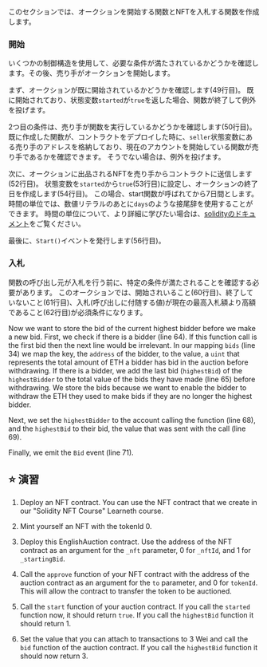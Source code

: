 このセクションでは、オークションを開始する関数とNFTを入札する関数を作成します。

### 開始

いくつかの制御構造を使用して、必要な条件が満たされているかどうかを確認します。その後、売り手がオークションを開始します。

まず、オークションが既に開始されているかどうかを確認します(49行目)。 既に開始されており、状態変数`started`が`true`を返した場合、関数が終了して例外を投げます。

2つ目の条件は、売り手が関数を実行しているかどうかを確認します(50行目)。 既に作成した関数が、コントラクトをデプロイした時に、`seller`状態変数にある売り手のアドレスを格納しており、現在のアカウントを開始している関数が売り手であるかを確認できます。 そうでない場合は、例外を投げます。

次に、オークションに出品されるNFTを売り手からコントラクトに送信します(52行目)。
状態変数を`started`から`true`(53行目)に設定し、オークションの終了日を作成します(54行目)。 この場合、start関数が呼ばれてから7日間とします。 時間の単位では、数値リテラルのあとに`days`のような接尾辞を使用することができます。 時間の単位について、より詳細に学びたい場合は、<a href="https://docs.soliditylang.org/en/latest/units-and-global-variables.html#time-units" target="_blank">solidityのドキュメント</a>をご覧ください。

最後に、`Start()`イベントを発行します(56行目)。

### 入札

関数の呼び出し元が入札を行う前に、特定の条件が満たされることを確認する必要があります。 このオークションでは、開始されいること(60行目)、終了していないこと(61行目)、入札(呼び出しに付随する値)が現在の最高入札額より高額であること(62行目)が必須条件になります。

Now we want to store the bid of the current highest bidder before we make a new bid.
First, we check if there is a bidder (line 64). If this function call is the first bid then the next line would be irrelevant.
In our mapping `bids` (line 34) we map the key, the `address` of the bidder, to the value, a `uint` that represents the total amount of ETH a bidder has bid in the auction before withdrawing.
If there is a bidder, we add the last bid (`highestBid`) of the `highestBidder` to the total value of the bids they have made (line 65) before withdrawing.
We store the bids because we want to enable the bidder to withdraw the ETH they used to make bids if they are no longer the highest bidder.

Next, we set the `highestBidder` to the account calling the function (line 68), and the `highestBid` to their bid, the value that was sent with the call (line 69).

Finally, we emit the `Bid` event (line 71).

## ⭐️ 演習

1. Deploy an NFT contract. You can use the NFT contract that we create in our "Solidity NFT Course" Learneth course.

2. Mint yourself an NFT with the tokenId 0.

3. Deploy this EnglishAuction contract. Use the address of the NFT contract as an argument for the `_nft` parameter, 0 for `_nftId`, and 1 for `_startingBid`.

4. Call the `approve` function of your NFT contract with the address of the auction contract as an argument for the `to` parameter, and 0 for `tokenId`. This will allow the contract to transfer the token to be auctioned.

5. Call the `start` function of your auction contract. If you call the `started` function now, it should return `true`. If you call the `highestBid` function it should return 1.

6. Set the value that you can attach to transactions to 3 Wei and call the `bid` function of the auction contract. If you call the `highestBid` function it should now return 3.